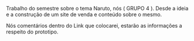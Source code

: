 Trabalho do semestre sobre o tema Naruto, nós ( GRUPO 4 ). Desde a ideia e a construção de um site de venda e conteúdo sobre o mesmo.

Nós comentários dentro do Link que colocarei, estarão as informações a respeito do prototipo.
